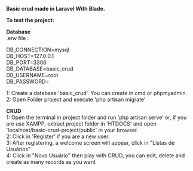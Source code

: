 <b>Basic crud made in Laravel With Blade.</b> </br>

<b>To test the project:</b></br>

<b>Database</b></br>
.env file : 
<p>DB_CONNECTION=mysql</br>
DB_HOST=127.0.0.1</br>
DB_PORT=3306</br>
DB_DATABASE=basic_crud</br>
DB_USERNAME=root</br>
DB_PASSWORD=</br>
</p>

1: Create a database 'basic_crud'. You can create in cmd or phpmyadmin. </br>
2: Open Folder project and execute 'php artisan migrate' </br>

<b>CRUD</b></br>
1: Open the terminal in project folder and run 'php artisan serve' or, if you are use XAMPP, extract project folder in 'HTDOCS' and open 'localhost/basic-crud-project/public' in your browser.</br>
2: Click in 'Register' if you are a new user.</br>
3: After registering, a welcome screen will appear, click in "Listas de Usuários"</br>
4: Click in "Novo Usuário" then play with CRUD, you can edit, delete and create as many records as you want</br>


